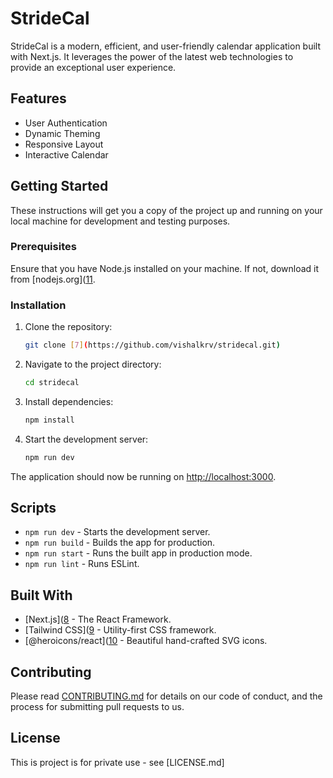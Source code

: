 # StrideCal

StrideCal is a modern, efficient, and user-friendly calendar application built with Next.js. It leverages the power of the latest web technologies to provide an exceptional user experience.

## Features

- User Authentication
- Dynamic Theming
- Responsive Layout
- Interactive Calendar

## Getting Started

These instructions will get you a copy of the project up and running on your local machine for development and testing purposes.

### Prerequisites

Ensure that you have Node.js installed on your machine. If not, download it from [nodejs.org]([11](https://nodejs.org/%29).

### Installation

1. Clone the repository:
   ```sh
   git clone [7](https://github.com/vishalkrv/stridecal.git)
   ```
2. Navigate to the project directory:
   ```sh
   cd stridecal
   ```
3. Install dependencies:
   ```sh
   npm install
   ```
4. Start the development server:
    ```sh
    npm run dev
    ```

The application should now be running on [http://localhost:3000](http://localhost:3000).

## Scripts

- `npm run dev` - Starts the development server.
- `npm run build` - Builds the app for production.
- `npm run start` - Runs the built app in production mode.
- `npm run lint` - Runs ESLint.

## Built With

- [Next.js]([8](https://nextjs.org/%29) - The React Framework.
- [Tailwind CSS]([9](https://tailwindcss.com/%29) - Utility-first CSS framework.
- [@heroicons/react]([10](https://heroicons.dev/%29) - Beautiful hand-crafted SVG icons.

## Contributing

Please read [CONTRIBUTING.md](link-to-contributing-file) for details on our code of conduct, and the process for submitting pull requests to us.

## License

This is project is for private use - see [LICENSE.md]